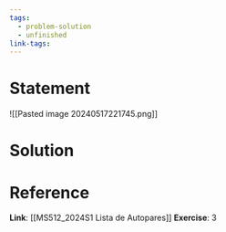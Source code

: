 ```yaml
---
tags:
  - problem-solution
  - unfinished
link-tags:
---
```

# Statement 
![[Pasted image 20240517221745.png]]

# Solution


# Reference
**Link**: [[MS512_2024S1 Lista de Autopares]]
**Exercise**: 3